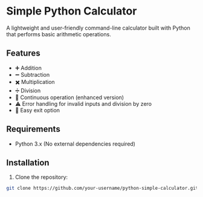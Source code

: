 # Simple Python Calculator

A lightweight and user-friendly command-line calculator built with Python that performs basic arithmetic operations.

## Features

- ➕ Addition
- ➖ Subtraction
- ✖️ Multiplication
- ➗ Division
- 🔄 Continuous operation (enhanced version)
- ⚠️ Error handling for invalid inputs and division by zero
- 🚪 Easy exit option

## Requirements

- Python 3.x (No external dependencies required)

## Installation

1. Clone the repository:
```bash
git clone https://github.com/your-username/python-simple-calculator.git
